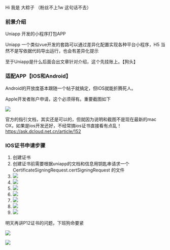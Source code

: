 Hi 我是 大粽子 （粉丝不上1w 这句话不去）

### 前景介绍

Uniapp 开发的小程序打包APP

Uniapp 一个类似vue开发的套路可以通过差异化配置实现各种平台小程序，H5 当然不是写依据代码导出运行，也会有差异化提示

至于Uniapp是什么后面会出文章针对介绍，这个先挂账上。【狗头】

### 适配APP【IOS和Android】

Android的开放度基本跟随一个帖子就搞定，但IOS就能折腾死人。

Apple开发者账户申请，这个必须得有。重要截图如下

![](https://gitee.com/stivepeim/img4mk/raw/master/20210323200622.png)

官方的指引文档，其实还是可以的，但就因为说明和截图不是现在最新的mac OX，如果是ios开发还好，不经常搞ios证书直接看有点乱！https://ask.dcloud.net.cn/article/152

### IOS证书申请步骤

1. 创建证书
2. 创建证书前需要根据uniapp的文档和信息用钥匙串请求一个CertificateSigningRequest.certSigningRequest 的文件
3. ![](https://gitee.com/stivepeim/img4mk/raw/master/20210323200802.png)
4. ![](https://gitee.com/stivepeim/img4mk/raw/master/20210323200824.png)
5. ![](https://gitee.com/stivepeim/img4mk/raw/master/20210323200901.png)
6. ![](https://gitee.com/stivepeim/img4mk/raw/master/20210323200928.png)
7. ![](https://gitee.com/stivepeim/img4mk/raw/master/20210323201004.png)
8. ![](https://gitee.com/stivepeim/img4mk/raw/master/20210323201040.png)
9. ![](https://gitee.com/stivepeim/img4mk/raw/master/20210323201111.png)

明天再讲P12证书的问题，下班狗命要紧

![](https://gitee.com/stivepeim/img4mk/raw/master/20210306212709.png)

![](https://gitee.com/stivepeim/img4mk/raw/master/20201226230441.gif)